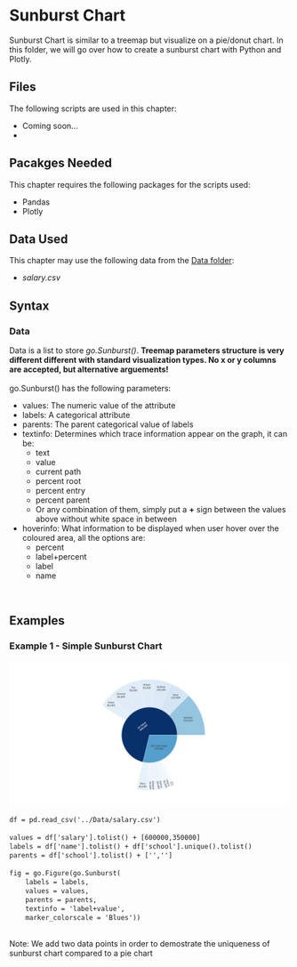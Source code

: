 # Sunburst Chart
Sunburst Chart is similar to a treemap but visualize on a pie/donut chart. In this folder, we will go over how to create a sunburst chart with Python and Plotly.

## Files
The following scripts are used in this chapter:
<ul>
	<li>Coming soon...</li>
	<li></li>
</ul>

## Pacakges Needed
This chapter requires the following packages for the scripts used:
<ul>
	<li>Pandas</li>
	<li>Plotly</li>
</ul>

## Data Used
This chapter may use the following data from the [Data folder](../Data):
<ul>
	<li><i>salary.csv</i></li>
</ul>

## Syntax
### Data
Data is a list to store <i>go.Sunburst()</i>. <b>Treemap parameters structure is very different different with standard visualization types. No x or y columns are accepted, but alternative arguements!</b>
<br><br>
go.Sunburst() has the following parameters:
<ul>
	<li>values: The numeric value of the attribute</li>
	<li>labels: A categorical attribute</li>
	<li>parents: The parent categorical value of labels</li>
	<li>textinfo: Determines which trace information appear on the graph, it can be:
		<ul>
			<li>text</li>
			<li>value</li>
			<li>current path</li>
			<li>percent root</li>
			<li>percent entry</li>
			<li>percent parent</li>
			<li>Or any combination of them, simply put a <b>+</b> sign between the values above without white space in between</li>
		</ul>
	</li>
	<li>hoverinfo: What information to be displayed when user hover over the coloured area, all the options are:
		<ul>
			<li>percent</li>
			<li>label+percent</li>
			<li>label</li>
			<li>name</li>
		</ul></li>
</ul>
<br>

## Examples
### Example 1 - Simple Sunburst Chart
<img src=simple_sunburst.png>

```
df = pd.read_csv('../Data/salary.csv')

values = df['salary'].tolist() + [600000,350000]
labels = df['name'].tolist() + df['school'].unique().tolist()
parents = df['school'].tolist() + ['','']

fig = go.Figure(go.Sunburst(
    labels = labels,
    values = values,
    parents = parents,
    textinfo = 'label+value',
    marker_colorscale = 'Blues'))

```

<br>
Note: We add two data points in order to demostrate the uniqueness of sunburst chart compared to a pie chart